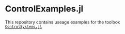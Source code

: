 # ControlExamples.jl

This repository contains useage examples for the toolbox [`ControlSystems.jl`](https://github.com/JuliaControl/ControlSystems.jl)
